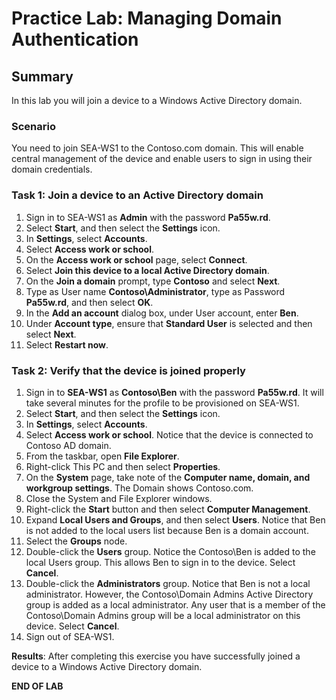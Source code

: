 # Practice Lab: Managing Domain Authentication 

## Summary
In this lab you will join a device to a Windows Active Directory domain.

### Scenario
You need to join SEA-WS1 to the Contoso.com domain. This will enable central management of the device and enable users to sign in using their domain credentials.

### Task 1: Join a device to an Active Directory domain
1.  Sign in to SEA-WS1 as **Admin** with the password **Pa55w.rd**.
2.  Select **Start**, and then select the **Settings** icon.
3.  In **Settings**, select **Accounts**.
4.  Select **Access work or school**.
5.  On the **Access work or school** page, select **Connect**.
6.  Select **Join this device to a local Active Directory domain**.
7.  On the **Join a domain** prompt, type **Contoso** and select **Next**.
8.  Type as User name **Contoso\\Administrator**, type as Password **Pa55w.rd**, and then select **OK**.
9.  In the **Add an account** dialog box, under User account, enter **Ben**.
10.  Under **Account type**, ensure that **Standard User** is selected and then select **Next**.
11.  Select **Restart now**.

### Task 2: Verify that the device is joined properly
1.  Sign in to **SEA-WS1** as **Contoso\\Ben** with the password **Pa55w.rd**. It will take several minutes for the profile to be provisioned on SEA-WS1.
2.  Select **Start**, and then select the **Settings** icon.    
3.  In **Settings**, select **Accounts**.
4.  Select **Access work or school**. Notice that the device is connected to Contoso AD domain.
5.  From the taskbar, open **File Explorer**.
6.  Right-click This PC and then select **Properties**.
7.  On the **System** page, take note of the **Computer name, domain, and workgroup settings**. The Domain shows Contoso.com.
8.  Close the System and File Explorer windows.
9.  Right-click the **Start** button and then select **Computer Management**.
10.  Expand **Local Users and Groups**, and then select **Users**. Notice that Ben is not added to the local users list because Ben is a domain account.
11.  Select the **Groups** node.
12.  Double-click the **Users** group. Notice the Contoso\\Ben is added to the local Users group. This allows Ben to sign in to the device. Select **Cancel**.
13.  Double-click the **Administrators** group. Notice that Ben is not a local administrator. However, the Contoso\\Domain Admins Active Directory group is added as a local administrator. Any user that is a member of the Contoso\\Domain Admins group will be a local administrator on this device. Select **Cancel**.
14.  Sign out of SEA-WS1.

**Results**: After completing this exercise you have successfully joined a device to a Windows Active Directory domain.

**END OF LAB**
